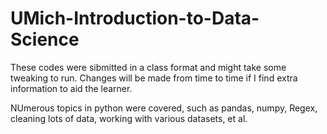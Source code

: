 # UMich-Introduction-to-Data-Science

These codes were sibmitted in a class format and might take some tweaking to run. Changes will be made from time to time if I find extra information to aid the learner.

NUmerous topics in python were covered, such as pandas, numpy, Regex, cleaning lots of data, working with various datasets, et al.
